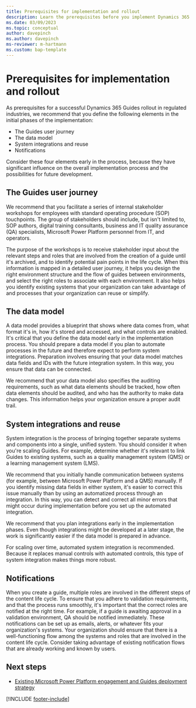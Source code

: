 ```yaml
---
title: Prerequisites for implementation and rollout
description: Learn the prerequisites before you implement Dynamics 365 Guides in a regulated industry, and to help plan the rollout of the solution.
ms.date: 03/09/2023
ms.topic: conceptual
author: davepinch
ms.author: davepinch
ms-reviewer: m-hartmann
ms.custom: bap-template
---
```


# Prerequisites for implementation and rollout

As prerequisites for a successful Dynamics 365 Guides rollout in regulated industries, we recommend that you define the following elements in the initial phases of the implementation:

- The Guides user journey
- The data model
- System integrations and reuse
- Notifications

Consider these four elements early in the process, because they have significant influence on the overall implementation process and the possibilities for future development.

## The Guides user journey

We recommend that you facilitate a series of internal stakeholder workshops for employees with standard operating procedure (SOP) touchpoints. The group of stakeholders should include, but isn't limited to, SOP authors, digital training consultants, business and IT quality assurance (QA) specialists, Microsoft Power Platform personnel from IT, and operators.

The purpose of the workshops is to receive stakeholder input about the relevant steps and roles that are involved from the creation of a guide until it's archived, and to identify potential pain points in the life cycle. When this information is mapped in a detailed user journey, it helps you design the right environment structure and the flow of guides between environments, and select the right roles to associate with each environment. It also helps you identify existing systems that your organization can take advantage of and processes that your organization can reuse or simplify.

## The data model

A data model provides a blueprint that shows where data comes from, what format it's in, how it's stored and accessed, and what controls are enabled. It's critical that you define the data model early in the implementation process. You should prepare a data model if you plan to automate processes in the future and therefore expect to perform system integrations. Preparation involves ensuring that your data model matches data fields and IDs with the future integration system. In this way, you ensure that data can be connected.

We recommend that your data model also specifies the auditing requirements, such as what data elements should be tracked, how often data elements should be audited, and who has the authority to make data changes. This information helps your organization ensure a proper audit trail.

## System integrations and reuse

System integration is the process of bringing together separate systems and components into a single, unified system. You should consider it when you're scaling Guides. For example, determine whether it's relevant to link Guides to existing systems, such as a quality management system (QMS) or a learning management system (LMS).

We recommend that you initially handle communication between systems (for example, between Microsoft Power Platform and a QMS) manually. If you identify missing data fields in either system, it's easier to correct this issue manually than by using an automatized process through an integration. In this way, you can detect and correct all minor errors that might occur during implementation before you set up the automated integration.

We recommend that you plan integrations early in the implementation phases. Even though integrations might be developed at a later stage, the work is significantly easier if the data model is prepared in advance.

For scaling over time, automated system integration is recommended. Because it replaces manual controls with automated controls, this type of system integration makes things more robust.

## Notifications

When you create a guide, multiple roles are involved in the different steps of the content life cycle. To ensure that you adhere to validation requirements, and that the process runs smoothly, it's important that the correct roles are notified at the right time. For example, if a guide is awaiting approval in a validation environment, QA should be notified immediately. These notifications can be set up as emails, alerts, or whatever fits your organization's systems. Your organization should ensure that there is a well-functioning flow among the systems and roles that are involved in the content life cycle. Consider taking advantage of existing notification flows that are already working and known by users.

## Next steps

- [Existing Microsoft Power Platform engagement and Guides deployment strategy](strategy-for-existing-power-platform-engagement-and-guides-deployment.md)

[!INCLUDE [footer-include](../../includes/footer-banner.md)]
